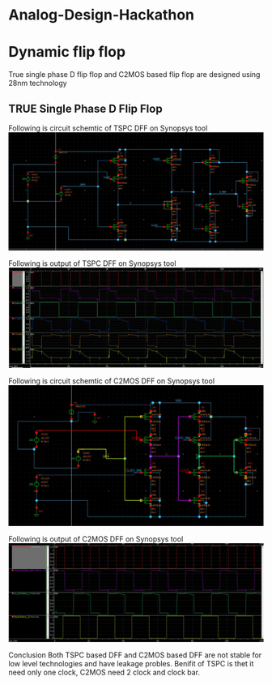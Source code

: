 # Analog-Design-Hackathon


# Dynamic flip flop

True single phase D flip flop and C2MOS based flip flop are designed using 28nm technology


## TRUE Single Phase D Flip Flop

Following is circuit schemtic of TSPC DFF on Synopsys tool
![TSPC](TSPC_CIRCUIT.JPG)


Following is output of TSPC DFF on Synopsys tool
![TSPC](TSPC_RESULT.JPG)



Following is circuit schemtic of C2MOS DFF on Synopsys tool
![C2MOS](C2MOS_OUT_SY.JPG)


Following is output of C2MOS DFF on Synopsys tool
![TSPC](C2_MOS_Output.JPG)

Conclusion 
Both TSPC based DFF and C2MOS based DFF are not stable for low level technologies and have leakage probles.
Benifit of TSPC is thet it need only one clock, C2MOS need 2 clock and clock bar.

